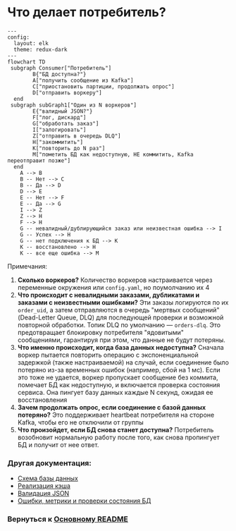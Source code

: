 # Что делает потребитель?

```mermaid
---
config:
  layout: elk
  theme: redux-dark
---
flowchart TD
 subgraph Consumer["Потребитель"]
        B{"БД доступна?"}
        A["получить сообщение из Kafka"]
        C["приостановить партиции, продолжать опрос"]
        D["отправить воркеру"]
  end
 subgraph subGraph1["Один из N воркеров"]
        E{"валидный JSON?"}
        F["лог, дискард"]
        G["обработать заказ"]
        I["залогировать"]
        Z["отправить в очередь DLQ"]
        H["закоммитить"]
        K["повторить до N раз"]
        M["пометить БД как недоступную, НЕ коммитить, Kafka переотправит позже"]
  end
    A --> B
    B -- Нет --> C
    B -- Да --> D
    D --> E
    E -- Нет --> F
    E -- Да --> G
    I --> Z
    Z --> H
    F --> H
    G -- невалидный/дублирующийся заказ или неизвестная ошибка --> I
    G -- Успех --> H
    G -- нет подключения к БД --> K
    K -- восстановлено --> H
    K -- все еще ошибка --> M

```
Примечания:
1.  **Сколько воркеров?**
    Количество воркеров настраивается через переменные окружения или `config.yaml`, но поумолчанию их 4
2.  **Что происходит с невалидными заказами, дубликатами и заказами с неизвестными ошибками?**
    Эти заказы логируются по их `order_uid`, а затем отправляются в очередь "мертвых сообщений" (Dead-Letter Queue, DLQ) для последующей проверки и возможной повторной обработки. Топик DLQ по умолчанию — `orders-dlq`. Это предотвращает блокировку потребителя "ядовитыми" сообщениями, гарантируя при этом, что данные не будут потеряны.
3.  **Что именно происходит, когда база данных недоступна?**
    Сначала воркер пытается повторить операцию с экспоненциальной задержкой (также настраиваемой) на случай, если соединение было потеряно из-за временных ошибок (например, сбой на 1 мс). Если это тоже не удается, воркер пропускает сообщение без коммита, помечает БД как недоступную, и включается проверка состояния сервиса. Она пингует базу данных каждые N секунд, ожидая ее восстановления
4.  **Зачем продолжать опрос, если соединение с базой данных потеряно?**
    Это поддерживает heartbeat потребителя на стороне Kafka, чтобы его не отключили от группы
5.  **Что произойдет, если БД снова станет доступна?**
    Потребитель возобновит нормальную работу после того, как снова пропингует БД и получит от нее ответ.

### Другая документация:
* [Схема базы данных](database.ru.md)
* [Реализация кэша](cache.ru.md)
* [Валидация JSON](validation.ru.md)
* [Ошибки, метрики и проверки состояния БД](misc.ru.md)

### Вернуться к [Основному README](../../README.ru.md)
